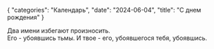{
   "categories": "Календарь",
   "date": "2024-06-04",
   "title": "С днем рождения"
}

Два имени избегают произносить.  
Его - убоявшись тьмы. И твое - его, убоявшегося тебя, убоявшись.
